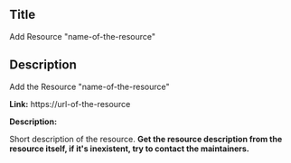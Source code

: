 ## Title

Add Resource "name-of-the-resource"

## Description

Add the Resource "name-of-the-resource" 

**Link:** https://url-of-the-resource

**Description:**

Short description of the resource. **Get the resource description from the
resource itself, if it's inexistent, try to contact the maintainers.**
